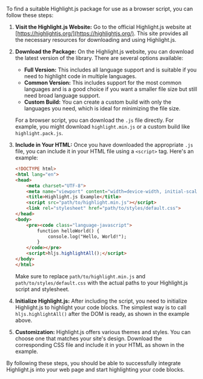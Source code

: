 To find a suitable Highlight.js package for use as a browser script, you can follow these steps:

1. **Visit the Highlight.js Website:**
   Go to the official Highlight.js website at [https://highlightjs.org/](https://highlightjs.org/). This site provides all the necessary resources for downloading and using Highlight.js.

2. **Download the Package:**
   On the Highlight.js website, you can download the latest version of the library. There are several options available:
   - **Full Version:** This includes all language support and is suitable if you need to highlight code in multiple languages.
   - **Common Version:** This includes support for the most common languages and is a good choice if you want a smaller file size but still need broad language support.
   - **Custom Build:** You can create a custom build with only the languages you need, which is ideal for minimizing the file size.

   For a browser script, you can download the `.js` file directly. For example, you might download `highlight.min.js` or a custom build like `highlight.pack.js`.

3. **Include in Your HTML:**
   Once you have downloaded the appropriate `.js` file, you can include it in your HTML file using a `<script>` tag. Here's an example:

   ```html
   <!DOCTYPE html>
   <html lang="en">
   <head>
       <meta charset="UTF-8">
       <meta name="viewport" content="width=device-width, initial-scale=1.0">
       <title>Highlight.js Example</title>
       <script src="path/to/highlight.min.js"></script>
       <link rel="stylesheet" href="path/to/styles/default.css">
   </head>
   <body>
       <pre><code class="language-javascript">
           function helloWorld() {
               console.log("Hello, World!");
           }
       </code></pre>
       <script>hljs.highlightAll();</script>
   </body>
   </html>
   ```

   Make sure to replace `path/to/highlight.min.js` and `path/to/styles/default.css` with the actual paths to your Highlight.js script and stylesheet.

4. **Initialize Highlight.js:**
   After including the script, you need to initialize Highlight.js to highlight your code blocks. The simplest way is to call `hljs.highlightAll()` after the DOM is ready, as shown in the example above.

5. **Customization:**
   Highlight.js offers various themes and styles. You can choose one that matches your site's design. Download the corresponding CSS file and include it in your HTML as shown in the example.

By following these steps, you should be able to successfully integrate Highlight.js into your web page and start highlighting your code blocks.

